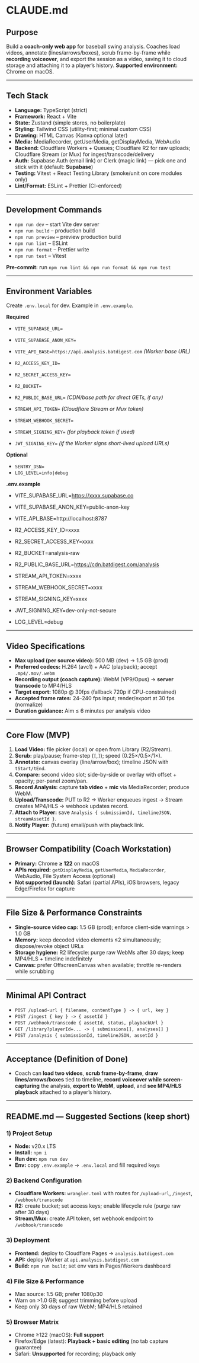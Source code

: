 # CLAUDE.md

## Purpose
Build a **coach-only web app** for baseball swing analysis. Coaches load videos, annotate (lines/arrows/boxes), scrub frame-by-frame while **recording voiceover**, and export the session as a video, saving it to cloud storage and attaching it to a player’s history. **Supported environment:** Chrome on macOS.

---

## Tech Stack

- **Language:** TypeScript (strict)
- **Framework:** React + Vite
- **State:** Zustand (simple stores, no boilerplate)
- **Styling:** Tailwind CSS (utility-first; minimal custom CSS)
- **Drawing:** HTML Canvas (Konva optional later)
- **Media:** MediaRecorder, getUserMedia, getDisplayMedia, WebAudio
- **Backend:** Cloudflare Workers + Queues; Cloudflare R2 for raw uploads; Cloudflare Stream (or Mux) for ingest/transcode/delivery
- **Auth:** Supabase Auth (email link) or Clerk (magic link) — pick one and stick with it (default: **Supabase**)
- **Testing:** Vitest + React Testing Library (smoke/unit on core modules only)
- **Lint/Format:** ESLint + Prettier (CI-enforced)

---

## Development Commands

- `npm run dev` – start Vite dev server
- `npm run build` – production build
- `npm run preview` – preview production build
- `npm run lint` – ESLint
- `npm run format` – Prettier write
- `npm run test` – Vitest

**Pre-commit:** run `npm run lint && npm run format && npm run test`

---

## Environment Variables

Create `.env.local` for dev. Example in `.env.example`.

**Required**
- `VITE_SUPABASE_URL=`  
- `VITE_SUPABASE_ANON_KEY=`

- `VITE_API_BASE=https://api.analysis.batdigest.com` *(Worker base URL)*

- `R2_ACCESS_KEY_ID=`  
- `R2_SECRET_ACCESS_KEY=`  
- `R2_BUCKET=`  
- `R2_PUBLIC_BASE_URL=` *(CDN/base path for direct GETs, if any)*

- `STREAM_API_TOKEN=` *(Cloudflare Stream or Mux token)*  
- `STREAM_WEBHOOK_SECRET=`  
- `STREAM_SIGNING_KEY=` *(for playback token if used)*

- `JWT_SIGNING_KEY=` *(if the Worker signs short-lived upload URLs)*

**Optional**
- `SENTRY_DSN=`  
- `LOG_LEVEL=info|debug`

**.env.example**
- VITE_SUPABASE_URL=https://xxxx.supabase.co
- VITE_SUPABASE_ANON_KEY=public-anon-key
- VITE_API_BASE=http://localhost:8787

- R2_ACCESS_KEY_ID=xxxx
- R2_SECRET_ACCESS_KEY=xxxx
- R2_BUCKET=analysis-raw
- R2_PUBLIC_BASE_URL=https://cdn.batdigest.com/analysis

- STREAM_API_TOKEN=xxxx
- STREAM_WEBHOOK_SECRET=xxxx
- STREAM_SIGNING_KEY=xxxx

- JWT_SIGNING_KEY=dev-only-not-secure
- LOG_LEVEL=debug


---

## Video Specifications

- **Max upload (per source video):** 500 MB (dev) → 1.5 GB (prod)  
- **Preferred codecs:** H.264 (avc1) + AAC (playback); accept `.mp4/.mov/.webm`
- **Recording output (coach capture):** WebM (VP9/Opus) → **server transcode** to MP4/HLS
- **Target export:** 1080p @ 30fps (fallback 720p if CPU-constrained)
- **Accepted frame rates:** 24–240 fps input; render/export at 30 fps (normalize)
- **Duration guidance:** Aim ≤ 6 minutes per analysis video

---

## Core Flow (MVP)

1. **Load Video:** file picker (local) or open from Library (R2/Stream).
2. **Scrub:** play/pause; frame-step (`[`,`]`); speed (0.25×/0.5×/1×).
3. **Annotate:** canvas overlay (line/arrow/box); timeline JSON with `tStart/tEnd`.
4. **Compare:** second video slot; side-by-side or overlay with offset + opacity; per-panel zoom/pan.
5. **Record Analysis:** capture **tab video** + **mic** via MediaRecorder; produce WebM.
6. **Upload/Transcode:** PUT to R2 → Worker enqueues ingest → Stream creates MP4/HLS → webhook updates record.
7. **Attach to Player:** save `Analysis { submissionId, timelineJSON, streamAssetId }`.
8. **Notify Player:** (future) email/push with playback link.

---

## Browser Compatibility (Coach Workstation)

- **Primary:** Chrome **≥ 122** on macOS  
- **APIs required:** `getDisplayMedia`, `getUserMedia`, `MediaRecorder`, WebAudio, File System Access (optional)  
- **Not supported (launch):** Safari (partial APIs), iOS browsers, legacy Edge/Firefox for capture

---

## File Size & Performance Constraints

- **Single-source video cap:** 1.5 GB (prod); enforce client-side warnings > 1.0 GB
- **Memory:** keep decoded video elements ≤2 simultaneously; dispose/revoke object URLs
- **Storage hygiene:** R2 lifecycle: purge raw WebMs after 30 days; keep MP4/HLS + timeline indefinitely
- **Canvas:** prefer OffscreenCanvas when available; throttle re-renders while scrubbing

---

## Minimal API Contract

- `POST /upload-url { filename, contentType } -> { url, key }`
- `POST /ingest { key } -> { assetId }`
- `POST /webhook/transcode { assetId, status, playbackUrl }`
- `GET /library?playerId=... -> { submissions[], analyses[] }`
- `POST /analysis { submissionId, timelineJSON, assetId }`

---

## Acceptance (Definition of Done)

- Coach can **load two videos**, **scrub frame-by-frame**, **draw lines/arrows/boxes** tied to timeline, **record voiceover while screen-capturing** the analysis, **export to WebM**, **upload**, and **see MP4/HLS playback** attached to a player’s history.

---

## README.md — Suggested Sections (keep short)

### 1) Project Setup
- **Node:** v20.x LTS
- **Install:** `npm i`
- **Run dev:** `npm run dev`
- **Env:** copy `.env.example` → `.env.local` and fill required keys

### 2) Backend Configuration
- **Cloudflare Workers:** `wrangler.toml` with routes for `/upload-url`, `/ingest`, `/webhook/transcode`
- **R2:** create bucket; set access keys; enable lifecycle rule (purge raw after 30 days)
- **Stream/Mux:** create API token, set webhook endpoint to `/webhook/transcode`

### 3) Deployment
- **Frontend:** deploy to Cloudflare Pages → `analysis.batdigest.com`  
- **API:** deploy Worker at `api.analysis.batdigest.com`  
- **Build:** `npm run build`; set env vars in Pages/Workers dashboard

### 4) File Size & Performance
- Max source: 1.5 GB; prefer 1080p30
- Warn on >1.0 GB; suggest trimming before upload
- Keep only 30 days of raw WebM; MP4/HLS retained

### 5) Browser Matrix
- Chrome ≥122 (macOS): **Full support**
- Firefox/Edge (latest): **Playback + basic editing** (no tab capture guarantee)
- Safari: **Unsupported** for recording; playback only
